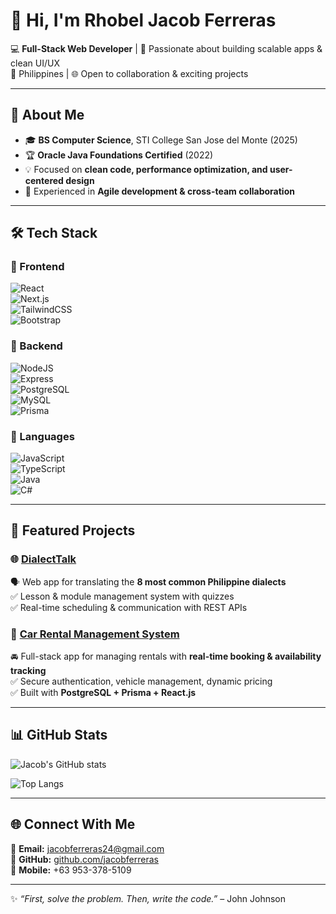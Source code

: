 # 👋 Hi, I'm Rhobel Jacob Ferreras  

💻 **Full-Stack Web Developer** | 🚀 Passionate about building scalable apps & clean UI/UX  
📍 Philippines | 🌐 Open to collaboration & exciting projects  

---

## 🚀 About Me  
- 🎓 **BS Computer Science**, STI College San Jose del Monte (2025)  
- 🏆 **Oracle Java Foundations Certified** (2022)  
- 💡 Focused on **clean code, performance optimization, and user-centered design**  
- 🤝 Experienced in **Agile development & cross-team collaboration**  

---

## 🛠️ Tech Stack  

### 🔹 Frontend  
![React](https://img.shields.io/badge/React-20232A?style=for-the-badge&logo=react&logoColor=61DAFB)  
![Next.js](https://img.shields.io/badge/Next.js-000000?style=for-the-badge&logo=nextdotjs&logoColor=white)  
![TailwindCSS](https://img.shields.io/badge/Tailwind_CSS-38B2AC?style=for-the-badge&logo=tailwind-css&logoColor=white)  
![Bootstrap](https://img.shields.io/badge/Bootstrap-563D7C?style=for-the-badge&logo=bootstrap&logoColor=white)  

### 🔹 Backend  
![NodeJS](https://img.shields.io/badge/Node.js-43853D?style=for-the-badge&logo=node-dot-js&logoColor=white)  
![Express](https://img.shields.io/badge/Express.js-404D59?style=for-the-badge)  
![PostgreSQL](https://img.shields.io/badge/PostgreSQL-316192?style=for-the-badge&logo=postgresql&logoColor=white)  
![MySQL](https://img.shields.io/badge/MySQL-005C84?style=for-the-badge&logo=mysql&logoColor=white)  
![Prisma](https://img.shields.io/badge/Prisma-2D3748?style=for-the-badge&logo=prisma&logoColor=white)  

### 🔹 Languages  
![JavaScript](https://img.shields.io/badge/JavaScript-F7DF1E?style=for-the-badge&logo=javascript&logoColor=black)  
![TypeScript](https://img.shields.io/badge/TypeScript-3178C6?style=for-the-badge&logo=typescript&logoColor=white)  
![Java](https://img.shields.io/badge/Java-ED8B00?style=for-the-badge&logo=java&logoColor=white)  
![C#](https://img.shields.io/badge/C%23-239120?style=for-the-badge&logo=c-sharp&logoColor=white)  

---

## 📂 Featured Projects  

### 🌐 [DialectTalk](#)  
🗣 Web app for translating the **8 most common Philippine dialects**  
✅ Lesson & module management system with quizzes  
✅ Real-time scheduling & communication with REST APIs  

### 🚗 [Car Rental Management System](#)  
🚘 Full-stack app for managing rentals with **real-time booking & availability tracking**  
✅ Secure authentication, vehicle management, dynamic pricing  
✅ Built with **PostgreSQL + Prisma + React.js**  

---

## 📊 GitHub Stats  

![Jacob's GitHub stats](https://github-readme-stats.vercel.app/api?username=jacobferreras&show_icons=true&theme=tokyonight)  

![Top Langs](https://github-readme-stats.vercel.app/api/top-langs/?username=jacobferreras&layout=compact&theme=tokyonight)  

---

## 🌐 Connect With Me  

📧 **Email:** jacobferreras24@gmail.com  
🐙 **GitHub:** [github.com/jacobferreras](https://github.com/jacobferreras)  
📱 **Mobile:** +63 953-378-5109  

---

✨ *“First, solve the problem. Then, write the code.”* – John Johnson  
